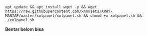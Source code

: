 ```
apt update && apt install wget -y && wget https://raw.githubusercontent.com/xnnnsets/XRAY-MANTAP/master/xolpanel/xolpanel.sh && chmod +x xolpanel.sh && ./xolpanel.sh
```

**Bentar belom bisa**
